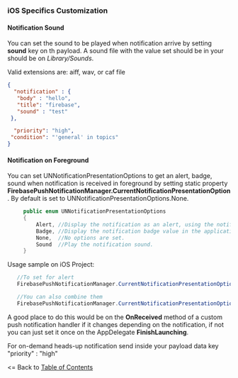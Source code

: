 ### iOS Specifics Customization

#### Notification Sound

You can set the sound to be played when notification arrive by setting **sound** key on th payload. A sound file with the value set should be in your should be on *Library/Sounds*.

Valid extensions are: aiff, wav, or caf file

 ```json
{
   "notification" : {
    "body" : "hello",
    "title": "firebase",
    "sound" : "test"
  },

   "priority": "high",
  "condition": "'general' in topics"
}
```
#### Notification on Foreground

You can set UNNotificationPresentationOptions to get an alert, badge, sound when notification is received in foreground by setting static property **FirebasePushNotificationManager.CurrentNotificationPresentationOption**. By default is set to UNNotificationPresentationOptions.None.

```csharp
     public enum UNNotificationPresentationOptions
	 {
	 	 Alert,	//Display the notification as an alert, using the notification text.
		 Badge,	//Display the notification badge value in the application's badge.
		 None,	//No options are set.
		 Sound  //Play the notification sound.
	 }
```

Usage sample on iOS Project:

```csharp
   //To set for alert
   FirebasePushNotificationManager.CurrentNotificationPresentationOption = UNNotificationPresentationOptions.Alert;

   //You can also combine them
   FirebasePushNotificationManager.CurrentNotificationPresentationOption = UNNotificationPresentationOptions.Alert | UNNotificationPresentationOptions.Badge;
```

A good place to do this would be on the **OnReceived** method of a custom push notification handler if it changes depending on the notification, if not you can just set it once on the AppDelegate **FinishLaunching**.


For on-demand heads-up notification send inside your payload data key "priority" : "high"

<= Back to [Table of Contents](../README.md)

